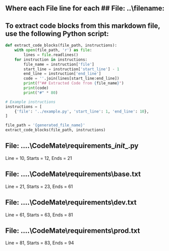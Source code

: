 ## Where each File line for each ## File: ..\filename: 

## To extract code blocks from this markdown file, use the following Python script:

```python
def extract_code_blocks(file_path, instructions):
    with open(file_path, 'r') as file:
        lines = file.readlines()
    for instruction in instructions:
        file_name = instruction['file']
        start_line = instruction['start_line'] - 1
        end_line = instruction['end_line']
        code = ''.join(lines[start_line:end_line])
        print(f"## Extracted Code from {file_name}")
        print(code)
        print("#" * 80)

# Example instructions
instructions = [
    {'file': '../example.py', 'start_line': 1, 'end_line': 10},
]

file_path = '{generated_file_name}'
extract_code_blocks(file_path, instructions)
```

## File: ..\..\CodeMate\requirements\__init__.py
Line = 10, Starts = 12, Ends = 21

## File: ..\..\CodeMate\requirements\base.txt
Line = 21, Starts = 23, Ends = 61

## File: ..\..\CodeMate\requirements\dev.txt
Line = 61, Starts = 63, Ends = 81

## File: ..\..\CodeMate\requirements\prod.txt
Line = 81, Starts = 83, Ends = 94

